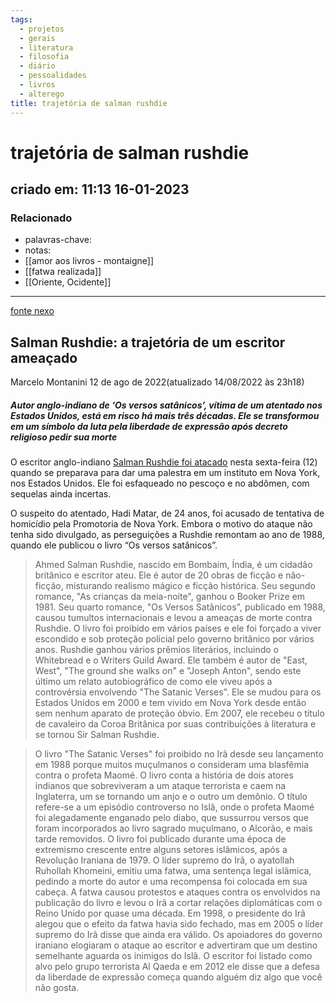 ```yaml
---
tags:
  - projetos
  - gerais
  - literatura
  - filosofia
  - diário
  - pessoalidades
  - livros
  - alterego
title: trajetória de salman rushdie
---
```

# trajetória de salman rushdie
## criado em: 11:13 16-01-2023

### Relacionado
- palavras-chave:
- notas: 
- [[amor aos livros - montaigne]]
- [[fatwa realizada]]
- [[Oriente, Ocidente]]
---
[fonte nexo](https://www.nexojornal.com.br/expresso/2022/08/12/Salman-Rushdie-a-trajet%C3%B3ria-de-um-escritor-amea%C3%A7ado)

## Salman Rushdie: a trajetória de um escritor ameaçado

Marcelo Montanini
12 de ago de 2022(atualizado 14/08/2022 às 23h18)

##### Autor anglo-indiano de ‘Os versos satânicos’, vítima de um atentado nos Estados Unidos, está em risco há mais três décadas. Ele se transformou em um símbolo da luta pela liberdade de expressão após decreto religioso pedir sua morte

O escritor anglo-indiano [Salman Rushdie foi atacado](https://www.nexojornal.com.br/extra/2022/08/12/Jurado-de-morte-pelo-Irã-Salman-Rushdie-é-atacado-nos-EUA) nesta sexta-feira (12) quando se preparava para dar uma palestra em um instituto em Nova York, nos Estados Unidos. Ele foi esfaqueado no pescoço e no abdômen, com sequelas ainda incertas.

O suspeito do atentado, Hadi Matar, de 24 anos, foi acusado de tentativa de homicídio pela Promotoria de Nova York. Embora o motivo do ataque não tenha sido divulgado, as perseguições a Rushdie remontam ao ano de 1988, quando ele publicou o livro “Os versos satânicos”.


>Ahmed Salman Rushdie, nascido em Bombaim, Índia, é um cidadão britânico e escritor ateu. Ele é autor de 20 obras de ficção e não-ficção, misturando realismo mágico e ficção histórica. Seu segundo romance, "As crianças da meia-noite", ganhou o Booker Prize em 1981. Seu quarto romance, "Os Versos Satânicos", publicado em 1988, causou tumultos internacionais e levou a ameaças de morte contra Rushdie. O livro foi proibido em vários países e ele foi forçado a viver escondido e sob proteção policial pelo governo britânico por vários anos. Rushdie ganhou vários prêmios literários, incluindo o Whitebread e o Writers Guild Award. Ele também é autor de "East, West", "The ground she walks on" e "Joseph Anton", sendo este último um relato autobiográfico de como ele viveu após a controvérsia envolvendo "The Satanic Verses". Ele se mudou para os Estados Unidos em 2000 e tem vivido em Nova York desde então sem nenhum aparato de proteção óbvio. Em 2007, ele recebeu o título de cavaleiro da Coroa Britânica por suas contribuições à literatura e se tornou Sir Salman Rushdie.

>O livro "The Satanic Verses" foi proibido no Irã desde seu lançamento em 1988 porque muitos muçulmanos o consideram uma blasfêmia contra o profeta Maomé. O livro conta a história de dois atores indianos que sobreviveram a um ataque terrorista e caem na Inglaterra, um se tornando um anjo e o outro um demônio. O título refere-se a um episódio controverso no Islã, onde o profeta Maomé foi alegadamente enganado pelo diabo, que sussurrou versos que foram incorporados ao livro sagrado muçulmano, o Alcorão, e mais tarde removidos. O livro foi publicado durante uma época de extremismo crescente entre alguns setores islâmicos, após a Revolução Iraniana de 1979. O líder supremo do Irã, o ayatollah Ruhollah Khomeini, emitiu uma fatwa, uma sentença legal islâmica, pedindo a morte do autor e uma recompensa foi colocada em sua cabeça. A fatwa causou protestos e ataques contra os envolvidos na publicação do livro e levou o Irã a cortar relações diplomáticas com o Reino Unido por quase uma década. Em 1998, o presidente do Irã alegou que o efeito da fatwa havia sido fechado, mas em 2005 o líder supremo do Irã disse que ainda era válido. Os apoiadores do governo iraniano elogiaram o ataque ao escritor e advertiram que um destino semelhante aguarda os inimigos do Islã. O escritor foi listado como alvo pelo grupo terrorista Al Qaeda e em 2012 ele disse que a defesa da liberdade de expressão começa quando alguém diz algo que você não gosta.


